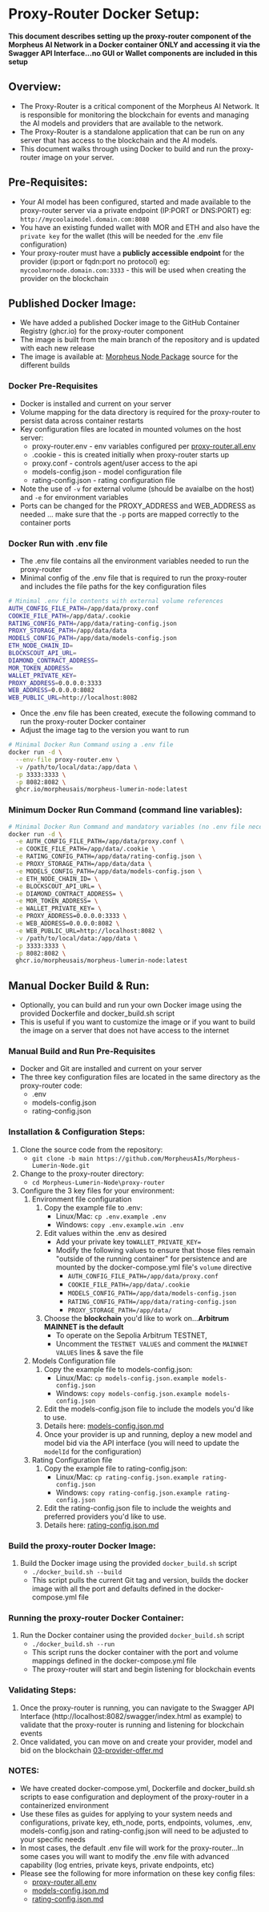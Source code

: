 
# Proxy-Router Docker Setup: 

**This document describes setting up the proxy-router component of the Morpheus AI Network in a Docker container ONLY and accessing it via the Swagger API Interface...no GUI or Wallet components are included in this setup**

## Overview: 
* The Proxy-Router is a critical component of the Morpheus AI Network. It is responsible for monitoring the blockchain for events and managing the AI models and providers that are available to the network. 
* The Proxy-Router is a standalone application that can be run on any server that has access to the blockchain and the AI models.
* This document walks through using Docker to build and run the proxy-router image on your server.

## Pre-Requisites: 
* Your AI model has been configured, started and made available to the proxy-router server via a private endpoint (IP:PORT or DNS:PORT) eg: `http://mycoolaimodel.domain.com:8080`
* You have an existing funded wallet with MOR and ETH and also have the `private key` for the wallet (this will be needed for the .env file configuration)
* Your proxy-router must have a **publicly accessible endpoint** for the provider (ip:port or fqdn:port no protocol) eg: `mycoolmornode.domain.com:3333` - this will be used when creating the provider on the blockchain

## Published Docker Image:
* We have added a published Docker image to the GitHub Container Registry (ghcr.io) for the proxy-router component
* The image is built from the main branch of the repository and is updated with each new release
* The image is available at: [Morpheus Node Package](https://github.com/orgs/MorpheusAIs/packages?repo_name=Morpheus-Lumerin-Node) source for the different builds

### Docker Pre-Requisites
* Docker is installed and current on your server
* Volume mapping for the data directory is required for the proxy-router to persist data across container restarts
* Key configuration files are located in mounted volumes on the host server: 
    * proxy-router.env - env variables configured per [proxy-router.all.env](proxy-router.all.env)
    * .cookie - this is created initially when proxy-router starts up
    * proxy.conf - controls agent/user access to the api 
    * models-config.json - model configuration file
    * rating-config.json - rating configuration file
* Note the use of `-v` for external volume (should be avaialbe on the host) and `-e` for environment variables
* Ports can be changed for the PROXY_ADDRESS and WEB_ADDRESS as needed ... make sure that the `-p` ports are mapped correctly to the container ports

### Docker Run with .env file 
* The .env file contains all the environment variables needed to run the proxy-router
* Minimal config of the .env file that is required to run the proxy-router and includes the file paths for the key configuration files
```bash
# Minimal .env file contents with external volume references 
AUTH_CONFIG_FILE_PATH=/app/data/proxy.conf
COOKIE_FILE_PATH=/app/data/.cookie
RATING_CONFIG_PATH=/app/data/rating-config.json
PROXY_STORAGE_PATH=/app/data/data
MODELS_CONFIG_PATH=/app/data/models-config.json
ETH_NODE_CHAIN_ID=
BLOCKSCOUT_API_URL=
DIAMOND_CONTRACT_ADDRESS=
MOR_TOKEN_ADDRESS=
WALLET_PRIVATE_KEY=
PROXY_ADDRESS=0.0.0.0:3333
WEB_ADDRESS=0.0.0.0:8082
WEB_PUBLIC_URL=http://localhost:8082
```
* Once the .env file has been created, execute the following command to run the proxy-router Docker container
* Adjust the image tag to the version you want to run
```bash
# Minimal Docker Run Command using a .env file
docker run -d \
  --env-file proxy-router.env \
  -v /path/to/local/data:/app/data \
  -p 3333:3333 \
  -p 8082:8082 \
  ghcr.io/morpheusais/morpheus-lumerin-node:latest
```

### Minimum Docker Run Command (command line variables): 
```bash 
# Minimal Docker Run Command and mandatory variables (no .env file necessary)
docker run -d \
  -e AUTH_CONFIG_FILE_PATH=/app/data/proxy.conf \
  -e COOKIE_FILE_PATH=/app/data/.cookie \
  -e RATING_CONFIG_PATH=/app/data/rating-config.json \
  -e PROXY_STORAGE_PATH=/app/data/data \
  -e MODELS_CONFIG_PATH=/app/data/models-config.json \
  -e ETH_NODE_CHAIN_ID= \
  -e BLOCKSCOUT_API_URL= \
  -e DIAMOND_CONTRACT_ADDRESS= \
  -e MOR_TOKEN_ADDRESS= \
  -e WALLET_PRIVATE_KEY= \
  -e PROXY_ADDRESS=0.0.0.0:3333 \
  -e WEB_ADDRESS=0.0.0.0:8082 \
  -e WEB_PUBLIC_URL=http://localhost:8082 \
  -v /path/to/local/data:/app/data \
  -p 3333:3333 \
  -p 8082:8082 \
  ghcr.io/morpheusais/morpheus-lumerin-node:latest
  ``` 

## Manual Docker Build & Run:
* Optionally, you can build and run your own Docker image using the provided Dockerfile and docker_build.sh script
* This is useful if you want to customize the image or if you want to build the image on a server that does not have access to the internet

### Manual Build and Run Pre-Requisites
* Docker and Git are installed and current on your server
* The three key configuration files are located in the same directory as the proxy-router code: 
    * .env
    * models-config.json
    * rating-config.json

### Installation & Configuration Steps:
1. Clone the source code from the repository: 
    * `git clone -b main https://github.com/MorpheusAIs/Morpheus-Lumerin-Node.git`  
1. Change to the proxy-router directory:
    * `cd Morpheus-Lumerin-Node\proxy-router`
1. Configure the 3 key files for your environment:
    1. Environment file configuration 
        1. Copy the example file to .env: 
            * Linux/Mac: `cp .env.example .env`  
            * Windows: `copy .env.example.win .env`
        1. Edit values within the .env as desired
            * Add your private key to`WALLET_PRIVATE_KEY=`
            * Modify the following values to ensure that those files remain "outside of the running container" for persistence and are mounted by the docker-compose.yml file's `volume` directive
                * `AUTH_CONFIG_FILE_PATH=/app/data/proxy.conf`
                * `COOKIE_FILE_PATH=/app/data/.cookie`
                * `MODELS_CONFIG_PATH=/app/data/models-config.json` 
                * `RATING_CONFIG_PATH=/app/data/rating-config.json`
                * `PROXY_STORAGE_PATH=/app/data/`
        1. Choose the **blockchain** you'd like to work on...**Arbitrum MAINNET is the default** 
            * To operate on the Sepolia Arbitrum TESTNET,  
            * Uncomment the `TESTNET VALUES` and comment the `MAINNET VALUES` lines & save the file
    1. Models Configuration file
        1. Copy the example file to models-config.json: 
            * Linux/Mac: `cp models-config.json.example models-config.json`  
            * Windows: `copy models-config.json.example models-config.json` 
        1. Edit the models-config.json file to include the models you'd like to use. 
        1. Details here: [models-config.json.md](models-config.json.md)
        1. Once your provider is up and running, deploy a new model and model bid via the API interface (you will need to update the `modelId` for the configuration)
    1. Rating Configuration file
        1. Copy the example file to rating-config.json: 
            * Linux/Mac: `cp rating-config.json.example rating-config.json`  
            * Windows: `copy rating-config.json.example rating-config.json` 
        1. Edit the rating-config.json file to include the weights and preferred providers you'd like to use. 
        1. Details here: [rating-config.json.md](rating-config.json.md)

### Build the proxy-router Docker Image:
1. Build the Docker image using the provided `docker_build.sh` script
    * `./docker_build.sh --build` 
    * This script pulls the current Git tag and version, builds the docker image with all the port and defaults defined in the docker-compose.yml file
    
### Running the proxy-router Docker Container:
1. Run the Docker container using the provided `docker_build.sh` script
    * `./docker_build.sh --run`
    * This script runs the docker container with the port and volume mappings defined in the docker-compose.yml file
    * The proxy-router will start and begin listening for blockchain events

### Validating Steps:
1. Once the proxy-router is running, you can navigate to the Swagger API Interface (http://localhost:8082/swagger/index.html as example) to validate that the proxy-router is running and listening for blockchain events
1. Once validated, you can move on and create your provider, model and bid on the blockchain [03-provider-offer.md](03-provider-offer.md)

### NOTES:
* We have created docker-compose.yml, Dockerfile and docker_build.sh scripts to ease configuration and deployment of the proxy-router in a containerized environment
* Use these files as guides for applying to your system needs and configurations, private key, eth_node, ports, endpoints, volumes, .env, models-config.json and rating-config.json will need to be adjusted to your specific needs
* In most cases, the default .env file will work for the proxy-router...In some cases you will want to modify the .env file with advanced capability (log entries, private keys, private endpoints, etc)
* Please see the following for more information on these key config files: 
    * [proxy-router.all.env](proxy-router.all.env)
    * [models-config.json.md](models-config.json.md)
    * [rating-config.json.md](rating-config.json.md)
